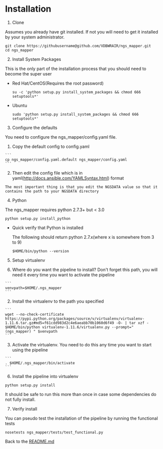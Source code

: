 # Installation

1. Clone

  Assumes you already have git installed. If not you will need to get it installed by your system administrator.

  ```
  git clone https://githubusername@github.com/VDBWRAIR/ngs_mapper.git
  cd ngs_mapper
  ```

2. Install System Packages

  This is the only part of the installation process that you should need to become the super user

  - Red Hat/CentOS(Requires the root password)
  
    ```
    su -c 'python setup.py install_system_packages && chmod 666 setuptools*'
    ```
  
  - Ubuntu
  
    ```
    sudo 'python setup.py install_system_packages && chmod 666 setuptools*'
    ```

3. Configure the defaults

  You need to configure the ngs_mapper/config.yaml file.

  1. Copy the default config to config.yaml

    ```
    cp ngs_mapper/config.yaml.default ngs_mapper/config.yaml
    ```

  2. Then edit the config file which is in yaml(http://docs.ansible.com/YAMLSyntax.html) format

    The most important thing is that you edit the NGSDATA value so that it contains the path to your NGSDATA directory

4. Python

  The ngs_mapper requires python 2.7.3+ but < 3.0

  ```
  python setup.py install_python
  ```

  - Quick verify that Python is installed

    The following should return python 2.7.x(where x is somewhere from 3 to 9)

    ```
    $HOME/bin/python --version
    ```

5. Setup virtualenv
  
  
  1. Where do you want the pipeline to install? Don't forget this path, you will need it every time you want to activate the pipeline

    ```
    venvpath=$HOME/.ngs_mapper
    ```

  2. Install the virtualenv to the path you specified

    ```
    wget --no-check-certificate https://pypi.python.org/packages/source/v/virtualenv/virtualenv-1.11.6.tar.gz#md5=f61cdd983d2c4e6aeabb70b1060d6f49 -O- | tar xzf -
    $HOME/bin/python virtualenv-1.11.6/virtualenv.py --prompt="(ngs_mapper) " $venvpath 
    ```

  3. Activate the virtualenv. You need to do this any time you want to start using the pipeline

    ```
    . $HOME/.ngs_mapper/bin/activate
    ```

6. Install the pipeline into virtualenv

  ```
  python setup.py install
  ```

  It should be safe to run this more than once in case some dependencies do not fully install.

7. Verify install

  You can pseudo test the installation of the pipeline by running the functional tests

  ```
  nosetests ngs_mapper/tests/test_functional.py
  ```

Back to the [README.md](README.md)
